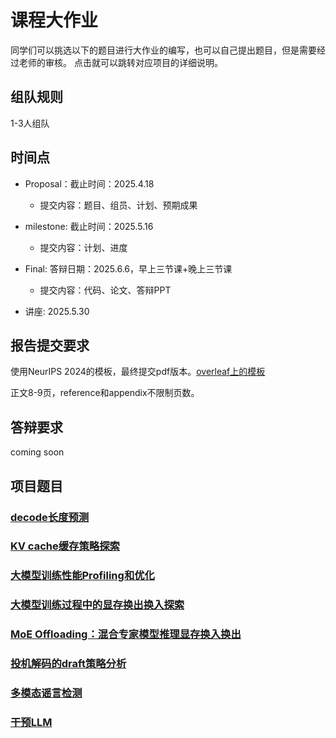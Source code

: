 # 课程大作业

同学们可以挑选以下的题目进行大作业的编写，也可以自己提出题目，但是需要经过老师的审核。
点击就可以跳转对应项目的详细说明。

## 组队规则
1-3人组队

## 时间点
- Proposal：截止时间：2025.4.18
  - 提交内容：题目、组员、计划、预期成果
- milestone: 截止时间：2025.5.16
  - 提交内容：计划、进度
- Final: 答辩日期：2025.6.6，早上三节课+晚上三节课
  - 提交内容：代码、论文、答辩PPT

- 讲座: 2025.5.30

## 报告提交要求

使用NeurIPS 2024的模板，最终提交pdf版本。[overleaf上的模板](https://www.overleaf.com/latex/templates/neurips-2024/tpsbbrdqcmsh)

正文8-9页，reference和appendix不限制页数。

## 答辩要求
coming soon

## 项目题目

### [decode长度预测](https://github.com/spliii/Generation_Length_Prediction)

### [KV cache缓存策略探索](https://github.com/spliii/Caching-Strategy)

### [大模型训练性能Profiling和优化](https://github.com/njuzyh/Profiling-optimization)

### [大模型训练过程中的显存换出换入探索](https://github.com/zb-nju/TRAINING_SWAP)

### [MoE Offloading：混合专家模型推理显存换入换出](https://github.com/zzhbrr/NJUProject_MoE_Offloading)

### [投机解码的draft策略分析](https://github.com/zzhbrr/NJUProject_Speculative_Decoding_Draft_Strategy)

### [多模态谣言检测](https://github.com/ShipingGe/NJUProject_MultimodalRumorDetection)

### [干预LLM](https://github.com/gjw185/NJU_steer/tree/main)
